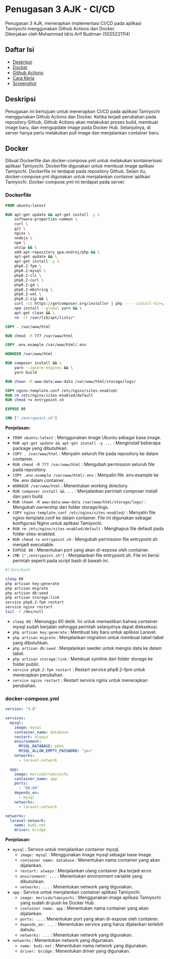 # Penugasan 3 AJK - CI/CD

Penugasan 3 AJK, menerapkan implementasi CI/CD pada aplikasi Tamiyochi menggunakan Github Actions dan Docker. <br>
Dikerjakan oleh Mohammad Idris Arif Budiman (5025221114)

## Daftar Isi

- [Deskripsi](#deskripsi)
- [Docker](#docker)
- [Github Actions](#github-actions)
- [Cara Kerja](#cara-kerja)
- [Screenshot](#screenshot)

## Deskripsi

Penugasan ini bertujuan untuk menerapkan CI/CD pada aplikasi Tamiyochi menggunakan Github Actions dan Docker. Ketika terjadi perubahan pada repository Github, Github Actions akan melakukan proses build, membuat image baru, dan mengupdate image pada Docker Hub. Selanjutnya, di server hanya perlu melakukan pull image dan menjalankan container baru.

## Docker

Dibuat Dockerfile dan docker-compose.yml untuk melakukan kontainerisasi aplikasi Tamiyochi. Dockerfile digunakan untuk membuat image aplikasi Tamiyochi. Dockerfile ini terdapat pada repository Github. Selain itu, docker-compose.yml digunakan untuk menjalankan container aplikasi Tamiyochi. Docker-compose.yml ini terdapat pada server.

### Dockerfile

```Dockerfile
FROM ubuntu:latest

RUN apt-get update && apt-get install -y \
    software-properties-common \
    curl \
    git \
    nginx \
    nodejs \
    npm \
    unzip && \
    add-apt-repository ppa:ondrej/php && \
    apt-get update && \
    apt-get install -y \
    php8.2-fpm \
    php8.2-mysql \
    php8.2-cli \
    php8.2-curl \
    php8.2-gd \
    php8.2-mbstring \
    php8.2-xml \
    php8.2-zip && \
    curl -sS https://getcomposer.org/installer | php -- --install-dir=/usr/local/bin --filename=composer && \
    npm install --global yarn && \
    apt-get clean && \
    rm -rf /var/lib/apt/lists/*

COPY . /var/www/html

RUN chmod -R 777 /var/www/html

COPY .env.example /var/www/html/.env

WORKDIR /var/www/html

RUN composer install && \
    yarn --ignore-engines && \
    yarn build

RUN chown -R www-data:www-data /var/www/html/storage/logs/

COPY nginx-template.conf /etc/nginx/sites-enabled/
RUN rm /etc/nginx/sites-enabled/default
RUN chmod +x entrypoint.sh

EXPOSE 80

CMD ["./entrypoint.sh"]
```

**Penjelasan:** <br>
- `FROM ubuntu:latest` : Menggunakan image Ubuntu sebagai base image.
- `RUN apt-get update && apt-get install -y ...` : Menginstall beberapa package yang dibutuhkan.
- `COPY . /var/www/html` : Menyalin seluruh file pada repository ke dalam container.
- `RUN chmod -R 777 /var/www/html` : Mengubah permission seluruh file pada repository.
- `COPY .env.example /var/www/html/.env` : Menyalin file .env.example ke file .env dalam container.
- `WORKDIR /var/www/html` : Menentukan working directory.
- `RUN composer install && ...` : Menjalankan perintah composer install dan yarn build.
- `RUN chown -R www-data:www-data /var/www/html/storage/logs/` : Mengubah ownership dari folder storage/logs.
- `COPY nginx-template.conf /etc/nginx/sites-enabled/` : Menyalin file nginx-template.conf ke dalam container. File ini digunakan sebagai konfigurasi Nginx untuk aplikasi Tamiyochi.
- `RUN rm /etc/nginx/sites-enabled/default` : Menghapus file default pada folder sites-enabled.
- `RUN chmod +x entrypoint.sh` : Mengubah permission file entrypoint.sh menjadi executable.
- `EXPOSE 80` : Menentukan port yang akan di-expose oleh container. 
- `CMD ["./entrypoint.sh"]` : Menjalankan file entrypoint.sh. File ini berisi perintah seperti pada script bash di bawah ini.

```bash
#!/bin/bash

sleep 60
php artisan key:generate
php artisan migrate
php artisan db:seed
php artisan storage:link
service php8.2-fpm restart
service nginx restart
tail -f /dev/null
```

- `sleep 60` : Menunggu 60 detik. Ini untuk memastikan bahwa container mysql sudah berjalan sehingga perintah selanjutnya dapat dieksekusi.
- `php artisan key:generate` : Membuat key baru untuk aplikasi Laravel.
- `php artisan migrate` : Menjalankan migration untuk membuat tabel-tabel yang dibutuhkan.
- `php artisan db:seed` : Menjalankan seeder untuk mengisi data ke dalam tabel.
- `php artisan storage:link` : Membuat symlink dari folder storage ke folder public.
- `service php8.2-fpm restart` : Restart service php8.2-fpm untuk menerapkan perubahan.
- `service nginx restart` : Restart service nginx untuk menerapkan perubahan.

### docker-compose.yml

```yaml
version: "3.8"

services:
  mysql:
    image: mysql
    container_name: database
    restart: always
    environment:
      MYSQL_DATABASE: pbkk
      MYSQL_ALLOW_EMPTY_PASSWORD: "yes"
    networks:
      - laravel-network

  app:
    image: morisab/tamiyochi
    container_name: app
    ports:
      - "80:80"
    depends_on:
      - mysql
    networks:
      - laravel-network

networks:
  laravel-network:
    name: budi-net
    driver: bridge
```

**Penjelasan:** <br>
- `mysql` : Service untuk menjalankan container mysql.
    - `image: mysql` : Menggunakan image mysql sebagai base image.
    - `container name: database` : Menentukan nama container yang akan dijalankan.
    - `restart: always` : Menjalankan ulang container jika terjadi error.
    - `environment: ...` : Menentukan environment variable yang dibutuhkan.
    - `networks: ...` : Menentukan network yang digunakan.
- `app` : Service untuk menjalankan container aplikasi Tamiyochi.
    - `image: morisab/tamiyochi` : Menggunakan image aplikasi Tamiyochi yang sudah di-push ke Docker Hub.
    - `container name: app` : Menentukan nama container yang akan dijalankan.
    - `ports: ...` : Menentukan port yang akan di-expose oleh container.
    - `depends_on: ...` : Menentukan service yang harus dijalankan terlebih dahulu.
    - `networks: ...` : Menentukan network yang digunakan.
- `networks` : Menentukan network yang digunakan.
    - `name: budi-net` : Menentukan nama network yang digunakan.
    - `driver: bridge` : Menentukan driver yang digunakan.